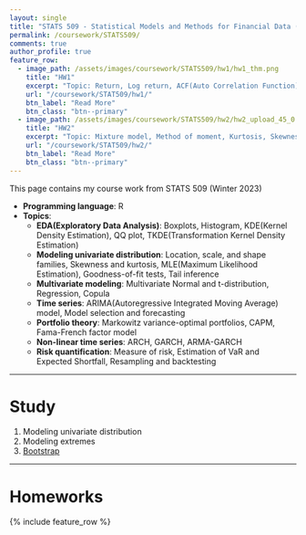 ```yaml
---
layout: single
title: "STATS 509 - Statistical Models and Methods for Financial Data (In progress)"
permalink: /coursework/STATS509/
comments: true
author_profile: true
feature_row:
  - image_path: /assets/images/coursework/STATS509/hw1/hw1_thm.png
    title: "HW1"
    excerpt: "Topic: Return, Log return, ACF(Auto Correlation Function), QQ plot, VaR(Value at Risk), Coupon bond"
    url: "/coursework/STAT509/hw1/"
    btn_label: "Read More"
    btn_class: "btn--primary"	
  - image_path: /assets/images/coursework/STATS509/hw2/hw2_upload_45_0.png
    title: "HW2"
    excerpt: "Topic: Mixture model, Method of moment, Kurtosis, Skewness, KDE(Kernal Density Estimator), MLE(Maximum Likelihood Estimation)"
    url: "/coursework/STAT509/hw2/"
    btn_label: "Read More"
    btn_class: "btn--primary"	
---
```


This page contains my course work from STATS 509 (Winter 2023)

- **Programming language**: R
- **Topics**: 
    - **EDA(Exploratory Data Analysis)**: Boxplots, Histogram, KDE(Kernel Density Estimation), QQ plot, TKDE(Transformation Kernel Density Estimation)
    - **Modeling univariate distribution**: Location, scale, and shape families, Skewness and kurtosis, MLE(Maximum Likelihood Estimation), Goodness-of-fit tests, Tail inference
    - **Multivariate modeling**: Multivariate Normal and t-distribution, Regression, Copula
    - **Time series**: ARIMA(Autoregressive Integrated Moving Average) model, Model selection and forecasting
    - **Portfolio theory**: Markowitz variance-optimal portfolios, CAPM, Fama-French factor model
    - **Non-linear time series**: ARCH, GARCH, ARMA-GARCH
    - **Risk quantification**: Measure of risk, Estimation of VaR and Expected Shortfall, Resampling and backtesting 
***

# Study

1. Modeling univariate distribution 
2. Modeling extremes 
3. [Bootstrap](https://junwoo-data.github.io/coursework/STATS509/study/bootstrap/)

***

# Homeworks

{% include feature_row %}